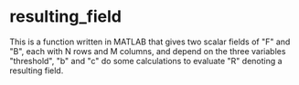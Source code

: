 # resulting_field
This is a function written in MATLAB that gives two scalar fields of "F" and "B", each with N rows and M columns, and depend on the three variables "threshold", "b" and "c" do some calculations to evaluate "R" denoting a resulting field. 
